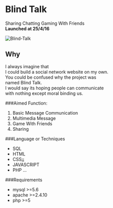 # Blind Talk
 Sharing Chatting Gaming With Friends</br>
 __Launched at 25/4/16__</br>
 
![Blind-Talk](https://raw.githubusercontent.com/JackyYuenDacai/Blind-Talk/master/blindtalk/res/blind_talk.png)
##  Why
 I  always imagine that </br>
 I could build a social network website on my own.</br>
 You could be confused why the project was</br>
 named Blind Talk.</br>
 I would say its hoping people can communicate </br>
 with nothing except moral binding us.

###Aimed Function:
1. Basic Message Communication
2. Multimedia Message
3. Game With Friends
4. Sharing

###Language or Techniques
 * SQL 
 * HTML 
 * CSS¡¡
 * JAVASCRIPT 
 * PHP
 ...
 
###Requirements
 * mysql >=5.6 
 * apache >=2.4.10
 * php >=5

